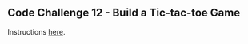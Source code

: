 ## Code Challenge 12 - Build a Tic-tac-toe Game

Instructions [here](https://pybit.es/articles/codechallenge12/).

